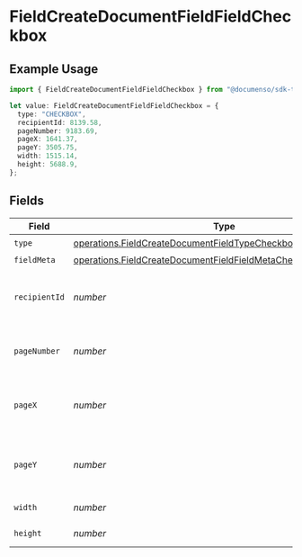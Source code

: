 # FieldCreateDocumentFieldFieldCheckbox

## Example Usage

```typescript
import { FieldCreateDocumentFieldFieldCheckbox } from "@documenso/sdk-typescript/models/operations";

let value: FieldCreateDocumentFieldFieldCheckbox = {
  type: "CHECKBOX",
  recipientId: 8139.58,
  pageNumber: 9183.69,
  pageX: 1641.37,
  pageY: 3505.75,
  width: 1515.14,
  height: 5688.9,
};
```

## Fields

| Field                                                                                                                                              | Type                                                                                                                                               | Required                                                                                                                                           | Description                                                                                                                                        |
| -------------------------------------------------------------------------------------------------------------------------------------------------- | -------------------------------------------------------------------------------------------------------------------------------------------------- | -------------------------------------------------------------------------------------------------------------------------------------------------- | -------------------------------------------------------------------------------------------------------------------------------------------------- |
| `type`                                                                                                                                             | [operations.FieldCreateDocumentFieldTypeCheckboxRequestBody1](../../models/operations/fieldcreatedocumentfieldtypecheckboxrequestbody1.md)         | :heavy_check_mark:                                                                                                                                 | N/A                                                                                                                                                |
| `fieldMeta`                                                                                                                                        | [operations.FieldCreateDocumentFieldFieldMetaCheckboxRequestBody](../../models/operations/fieldcreatedocumentfieldfieldmetacheckboxrequestbody.md) | :heavy_minus_sign:                                                                                                                                 | N/A                                                                                                                                                |
| `recipientId`                                                                                                                                      | *number*                                                                                                                                           | :heavy_check_mark:                                                                                                                                 | The ID of the recipient to create the field for.                                                                                                   |
| `pageNumber`                                                                                                                                       | *number*                                                                                                                                           | :heavy_check_mark:                                                                                                                                 | The page number the field will be on.                                                                                                              |
| `pageX`                                                                                                                                            | *number*                                                                                                                                           | :heavy_check_mark:                                                                                                                                 | The X coordinate of where the field will be placed.                                                                                                |
| `pageY`                                                                                                                                            | *number*                                                                                                                                           | :heavy_check_mark:                                                                                                                                 | The Y coordinate of where the field will be placed.                                                                                                |
| `width`                                                                                                                                            | *number*                                                                                                                                           | :heavy_check_mark:                                                                                                                                 | The width of the field.                                                                                                                            |
| `height`                                                                                                                                           | *number*                                                                                                                                           | :heavy_check_mark:                                                                                                                                 | The height of the field.                                                                                                                           |